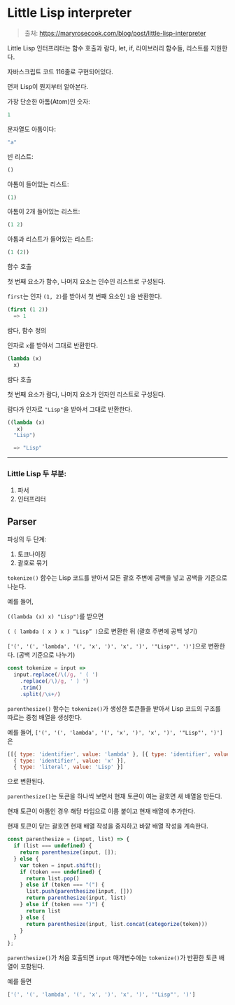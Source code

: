 # Little Lisp interpreter

> 출처: https://maryrosecook.com/blog/post/little-lisp-interpreter

Little Lisp 인터프리터는 함수 호출과 람다, let, if, 라이브러리 함수들, 리스트를 지원한다.

자바스크립트 코드 116줄로 구현되어있다.

먼저 Lisp이 뭔지부터 알아본다.

가장 단순한 아톰(Atom)인 숫자:
```lisp
1
```

문자열도 아톰이다:
```lisp
"a"
```
빈 리스트:
```lisp
()
```

아톰이 들어있는 리스트:
```lisp
(1)
```

아톰이 2개 들어있는 리스트:
```lisp
(1 2)
```

아톰과 리스트가 들어있는 리스트:
```lisp
(1 (2))
```

함수 호출

첫 번째 요소가 함수, 나머지 요소는 인수인 리스트로 구성된다.

`first`는 인자 `(1, 2)`를 받아서 첫 번째 요소인 `1`을 반환한다.

```lisp
(first (1 2))
  => 1
```
람다, 함수 정의

인자로 `x`를 받아서 그대로 반환한다.

```lisp
(lambda (x)
  x)
```
람다 호출

첫 번째 요소가 람다, 나머지 요소가 인자인 리스트로 구성된다.

람다가 인자로 `"Lisp"`을 받아서 그대로 반환한다.

```lisp
((lambda (x)
   x)
  "Lisp")

  => "Lisp"
```

---
### Little Lisp 두 부분:
1. 파서
2. 인터프리터


## Parser

파싱의 두 단계: 
1. 토크나이징
2. 괄호로 묶기

`tokenize()` 함수는 Lisp 코드를 받아서 모든 괄호 주변에 공백을 넣고 공백을 기준으로 나눈다. 

예를 들어, 

`((lambda (x) x) "Lisp")`를 받으면 

` ( ( lambda ( x ) x ) “Lisp” ) `으로 변환한 뒤 (괄호 주변에 공백 넣기)

`['(', '(', 'lambda', '(', 'x', ')', 'x', ')', '"Lisp"', ')']`으로 변환한다. (공백 기준으로 나누기)

```javascript
const tokenize = input => 
  input.replace(/\(/g, ' ( ')
    .replace(/\)/g, ' ) ')
    .trim()
    .split(/\s+/)
```

`parenthesize()` 함수는 `tokenize()`가 생성한 토큰들을 받아서 Lisp 코드의 구조를 따르는 중첩 배열을 생성한다.

예를 들어, `['(', '(', 'lambda', '(', 'x', ')', 'x', ')', '"Lisp"', ')']`은 

```javascript
[[{ type: 'identifier', value: 'lambda' }, [{ type: 'identifier', value: 'x' }],
  { type: 'identifier', value: 'x' }],
  { type: 'literal', value: 'Lisp' }]
```

으로 변환된다.

`parenthesize()`는 토큰을 하나씩 보면서 현재 토큰이 여는 괄호면 새 배열을 만든다. 

현재 토큰이 아톰인 경우 해당 타입으로 이름 붙이고 현재 배열에 추가한다. 

현재 토큰이 닫는 괄호면 현재 배열 작성을 중지하고 바깥 배열 작성을 계속한다.

```javascript
const parenthesize = (input, list) => {
  if (list === undefined) {
    return parenthesize(input, []);
  } else {
    var token = input.shift();
    if (token === undefined) {
      return list.pop()
    } else if (token === "(") {
      list.push(parenthesize(input, []))
      return parenthesize(input, list)
    } else if (token === ")") {
      return list
    } else {
      return parenthesize(input, list.concat(categorize(token)))
    }
  }
};
```

`parenthesize()`가 처음 호출되면 `input` 매개변수에는 `tokenize()`가 반환한 토큰 배열이 포함된다. 

예를 들면

```javascript
['(', '(', 'lambda', '(', 'x', ')', 'x', ')', '"Lisp"', ')']
```